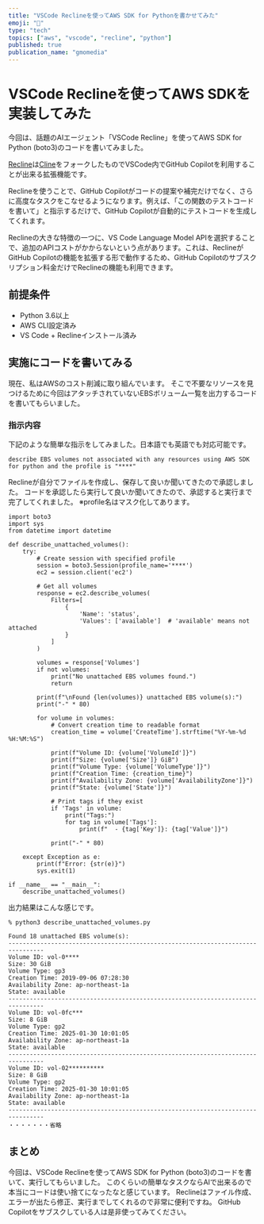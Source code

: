 ```yaml
---
title: "VSCode Reclineを使ってAWS SDK for Pythonを書かせてみた"
emoji: "🚀"
type: "tech"
topics: ["aws", "vscode", "recline", "python"]
published: true
publication_name: "gmomedia"
---
```


# VSCode Reclineを使ってAWS SDKを実装してみた

今回は、話題のAIエージェント「VSCode Recline」を使ってAWS SDK for Python (boto3)のコードを書いてみました。

[Recline](https://github.com/julesmons/recline)は[Cline](https://github.com/cline/cline)をフォークしたものでVSCode内でGitHub Copilotを利用することが出来る拡張機能です。

Reclineを使うことで、GitHub Copilotがコードの提案や補完だけでなく、さらに高度なタスクをこなせるようになります。例えば、「この関数のテストコードを書いて」と指示するだけで、GitHub Copilotが自動的にテストコードを生成してくれます。

Reclineの大きな特徴の一つに、VS Code Language Model APIを選択することで、追加のAPIコストがかからないという点があります。これは、ReclineがGitHub Copilotの機能を拡張する形で動作するため、GitHub Copilotのサブスクリプション料金だけでReclineの機能も利用できます。

## 前提条件
- Python 3.6以上
- AWS CLI設定済み
- VS Code + Reclineインストール済み
## 実施にコードを書いてみる
現在、私はAWSのコスト削減に取り組んでいます。
そこで不要なリソースを見つけるために今回はアタッチされていないEBSボリューム一覧を出力するコードを書いてもらいました。

### 指示内容
下記のような簡単な指示をしてみました。日本語でも英語でも対応可能です。
```
describe EBS volumes not associated with any resources using AWS SDK for python and the profile is "****"
```
Reclineが自分でファイルを作成し、保存して良いか聞いてきたので承認しました。
コードを承認したら実行して良いか聞いてきたので、承認すると実行まで完了してくれました。
※profile名はマスク化してあります。

```python: describe_unattached_volumes.py
import boto3
import sys
from datetime import datetime

def describe_unattached_volumes():
    try:
        # Create session with specified profile
        session = boto3.Session(profile_name='****')
        ec2 = session.client('ec2')
        
        # Get all volumes
        response = ec2.describe_volumes(
            Filters=[
                {
                    'Name': 'status',
                    'Values': ['available']  # 'available' means not attached
                }
            ]
        )
        
        volumes = response['Volumes']
        if not volumes:
            print("No unattached EBS volumes found.")
            return
            
        print(f"\nFound {len(volumes)} unattached EBS volume(s):")
        print("-" * 80)
        
        for volume in volumes:
            # Convert creation time to readable format
            creation_time = volume['CreateTime'].strftime("%Y-%m-%d %H:%M:%S")
            
            print(f"Volume ID: {volume['VolumeId']}")
            print(f"Size: {volume['Size']} GiB")
            print(f"Volume Type: {volume['VolumeType']}")
            print(f"Creation Time: {creation_time}")
            print(f"Availability Zone: {volume['AvailabilityZone']}")
            print(f"State: {volume['State']}")
            
            # Print tags if they exist
            if 'Tags' in volume:
                print("Tags:")
                for tag in volume['Tags']:
                    print(f"  - {tag['Key']}: {tag['Value']}")
            
            print("-" * 80)

    except Exception as e:
        print(f"Error: {str(e)}")
        sys.exit(1)

if __name__ == "__main__":
    describe_unattached_volumes()
```
出力結果はこんな感じです。
```
% python3 describe_unattached_volumes.py 

Found 18 unattached EBS volume(s):
--------------------------------------------------------------------------------
Volume ID: vol-0****
Size: 30 GiB
Volume Type: gp3
Creation Time: 2019-09-06 07:28:30
Availability Zone: ap-northeast-1a
State: available
--------------------------------------------------------------------------------
Volume ID: vol-0fc***
Size: 8 GiB
Volume Type: gp2
Creation Time: 2025-01-30 10:01:05
Availability Zone: ap-northeast-1a
State: available
--------------------------------------------------------------------------------
Volume ID: vol-02**********
Size: 8 GiB
Volume Type: gp2
Creation Time: 2025-01-30 10:01:05
Availability Zone: ap-northeast-1a
State: available
--------------------------------------------------------------------------------
・・・・・・・省略
```

## まとめ
今回は、VSCode Reclineを使ってAWS SDK for Python (boto3)のコードを書いて、実行してもらいました。
このくらいの簡単なタスクならAIで出来るので本当にコードは使い捨てになったなと感じています。
Reclineはファイル作成、エラーが出たら修正、実行までしてくれるので非常に便利ですね。
GitHub Copilotをサブスクしている人は是非使ってみてください。

